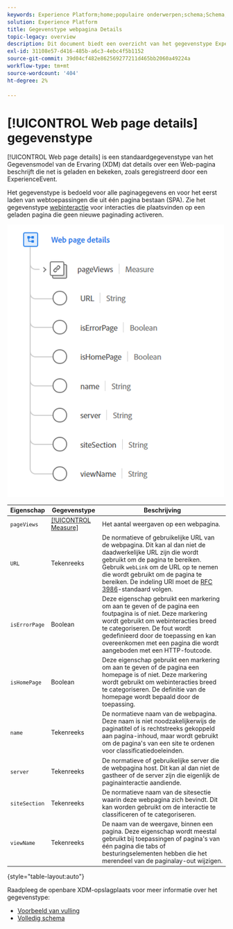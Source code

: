 ```yaml
---
keywords: Experience Platform;home;populaire onderwerpen;schema;Schema;XDM;velden;schema's;Schema's;Webpagina-details;datatype;gegevenstype;gegevenstype;webpagina
solution: Experience Platform
title: Gegevenstype webpagina Details
topic-legacy: overview
description: Dit document biedt een overzicht van het gegevenstype Experience Data Model (XDM) van de webpagina voor details.
exl-id: 31108e57-d416-485b-a6c3-4ebc4f5b1152
source-git-commit: 39d04cf482e862569277211d465bb2060a49224a
workflow-type: tm+mt
source-wordcount: '404'
ht-degree: 2%

---
```


# [!UICONTROL Web page details] gegevenstype

[!UICONTROL Web page details] is een standaardgegevenstype van het Gegevensmodel van de Ervaring (XDM) dat details over een Web-pagina beschrijft die net is geladen en bekeken, zoals geregistreerd door een ExperienceEvent.

Het gegevenstype is bedoeld voor alle paginagegevens en voor het eerst laden van webtoepassingen die uit één pagina bestaan (SPA). Zie het gegevenstype [webinteractie](./web-interactions.md) voor interacties die plaatsvinden op een geladen pagina die geen nieuwe paginading activeren.

<img src="../images/data-types/web-page-details.PNG" width="500" /><br />

| Eigenschap | Gegevenstype | Beschrijving |
| --- | --- | --- |
| `pageViews` | [[!UICONTROL Measure]](./measure.md) | Het aantal weergaven op een webpagina. |
| `URL` | Tekenreeks | De normatieve of gebruikelijke URL van de webpagina. Dit kan al dan niet de daadwerkelijke URL zijn die wordt gebruikt om de pagina te bereiken. Gebruik `webLink` om de URL op te nemen die wordt gebruikt om de pagina te bereiken. De indeling URI moet de [RFC 3986](https://tools.ietf.org/html/rfc3986)-standaard volgen. |
| `isErrorPage` | Boolean | Deze eigenschap gebruikt een markering om aan te geven of de pagina een foutpagina is of niet. Deze markering wordt gebruikt om webinteracties breed te categoriseren. De fout wordt gedefinieerd door de toepassing en kan overeenkomen met een pagina die wordt aangeboden met een HTTP-foutcode. |
| `isHomePage` | Boolean | Deze eigenschap gebruikt een markering om aan te geven of de pagina een homepage is of niet. Deze markering wordt gebruikt om webinteracties breed te categoriseren. De definitie van de homepage wordt bepaald door de toepassing. |
| `name` | Tekenreeks | De normatieve naam van de webpagina. Deze naam is niet noodzakelijkerwijs de paginatitel of is rechtstreeks gekoppeld aan pagina-inhoud, maar wordt gebruikt om de pagina&#39;s van een site te ordenen voor classificatiedoeleinden. |
| `server` | Tekenreeks | De normatieve of gebruikelijke server die de webpagina host. Dit kan al dan niet de gastheer of de server zijn die eigenlijk de paginainteractie aandiende. |
| `siteSection` | Tekenreeks | De normatieve naam van de sitesectie waarin deze webpagina zich bevindt. Dit kan worden gebruikt om de interactie te classificeren of te categoriseren. |
| `viewName` | Tekenreeks | De naam van de weergave, binnen een pagina. Deze eigenschap wordt meestal gebruikt bij toepassingen of pagina&#39;s van één pagina die tabs of besturingselementen hebben die het merendeel van de paginalay-out wijzigen. |

{style=&quot;table-layout:auto&quot;}

Raadpleeg de openbare XDM-opslagplaats voor meer informatie over het gegevenstype:

* [Voorbeeld van vulling](https://github.com/adobe/xdm/blob/master/components/datatypes/web/webpagedetails.example.2.json)
* [Volledig schema](https://github.com/adobe/xdm/blob/master/components/datatypes/web/webpagedetails.schema.json)
